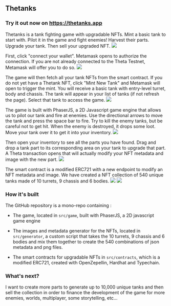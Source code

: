 ## Thetanks

### Try it out now on https://thetanks.app

Thetanks is a tank fighting game with upgradable NFTs. Mint a basic tank to start with. Pilot it in the game and fight enemies! Harvest their parts. Upgrade your tank. Then sell your upgraded NFT.
![](https://thetanks.app/assets/screenshots/present-model.png)

First, click "connect your wallet". Metamask opens to authorize the connection. If you are not already connected to the Theta Testnet, Metamask will offer you to do so.
![](https://thetanks.app/assets/screenshots/connect-wallet-scene.png)

The game will then fetch all your tank NFTs from the smart contract. If you do not yet have a Thetank NFT, click "Mint New Tank" and Metamask will open to trigger the mint. You will receive a basic tank with entry-level turret, body and chassis. The tank will appear in your list of tanks (if not refresh the page). Select that tank to access the game.
![](https://thetanks.app/assets/screenshots/select-tank-scene.png)

The game is built with PhaserJS, a 2D Javascript game engine that allows us to pilot our tank and fire at enemies. Use the directional arrows to move the tank and press the space bar to fire. Try to kill the enemy tanks, but be careful not to get hit. When the enemy is destroyed, it drops some loot. Move your tank over it to get it into your inventory.
![](https://thetanks.app/assets/screenshots/gameplay1.png)

Then open your inventory to see all the parts you have found. Drag and drop a tank part to its corresponding area on your tank to upgrade that part. A Theta transaction opens that will actually modify your NFT metadata and image with the new part.
![](https://thetanks.app/assets/screenshots/inventory-scene.png)

The smart contract is a modified ERC721 with a new endpoint to modify an NFT metadata and image.
We have created a NFT collection of 540 unique tanks made of 10 turrets, 9 chassis and 6 bodies.
![](https://thetanks.app/assets/screenshots/present-parts.png)
![](https://thetanks.app/assets/screenshots/present-possibilities.png)

### How it's built

The GitHub repository is a mono-repo containing :

- The game, located in `src/game`, built with PhaserJS, a 2D javascript game engine

- The images and metadata generator for the NFTs, located in `src/generator`, a custom script that takes the 10 turrets, 9 chassis and 6 bodies and mix them together to create the 540 combinations of json metadata and png files.

- The smart contracts for upgradable NFTs in `src/contracts`, which is a modified ERC721, created with OpenZepellin, Hardhat and Typechain.

### What's next?

I want to create more parts to generate up to 10,000 unique tanks and then sell the collection in order to finance the development of the game for more enemies, worlds, multiplayer, some storytelling, etc...
